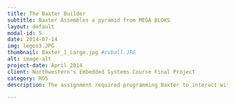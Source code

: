 ```yaml
---
title: The Baxter Builder
subtitle: Baxter Assembles a pyramid from MEGA BLOKS
layout: default
modal-id: 5
date: 2014-07-14
img: legos3.JPG
thumbnail: Baxter_1_Large.jpg #cvball.JPG
alt: image-alt
project-date: April 2014
client: Northwestern's Embedded Systems Course Final Project
category: ROS
description: The assignment required programming Baxter to interact with its environment to perform a task. Using OpenCV and MoveIt, this project was designed for Baxter to assemble a 3-brick pyramid by determining the inconsistent pick coordinates. VIDEO COMING SOON.

---
```

